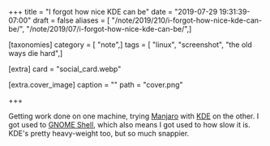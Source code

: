 +++
title = "I forgot how nice KDE can be"
date = "2019-07-29 19:31:39-07:00"
draft = false
aliases = [ "/note/2019/210/i-forgot-how-nice-kde-can-be/", "/note/2019/07/i-forgot-how-nice-kde-can-be/",]

[taxonomies]
category = [ "note",]
tags = [ "linux", "screenshot", "the old ways die hard",]

[extra]
card = "social_card.webp"

[extra.cover_image]
caption = ""
path = "cover.png"

+++

Getting work done on one machine, trying [Manjaro][] with [KDE][] on the other.
I got used to [GNOME Shell][], which also means I got used to how slow it is.
KDE's pretty heavy-weight too, but so much snappier.

[Manjaro]: https://manjaro.org/
[KDE]: https://kde.org
[GNOME Shell]: https://wiki.gnome.org/Projects/GnomeShell